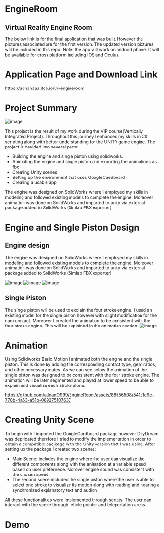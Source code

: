# EngineRoom
## Virtual Reality Engine Room
The below link is for the final application that was built. However the pictures associated are for the first version. The updated version pictures will be included in this repo. 
Note: the app will work on android phone. It will be available for cross platform including IOS and Oculus.
# Application Page and Download Link
https://adnanaaa.itch.io/vr-engineroom


# Project Summary
![image](https://github.com/adnanO999/EngineRoom/assets/88556508/389b5428-42d2-4394-95fd-1ad5172c2bc3)

This project is the result of my work during the VIP course(Vertically Integrated Project). Throughout this journey I enhanced my skills in C# scripting along with better understanding for the UNITY game engine.
The project is devided into several parts:
* Building the engine and single piston using solidworks.
* Animating the engine and single piston and exporting the animations as fbx
* Creating Unity scenes  
* Setting up the environment that uses GoogleCaedboard
* Creating a usable app

The engine was designed on SolidWorks where I employed my skills in modeling and followed existing models to complete the engine. Moreover animation was done on SolidWorks and imported to unity via external package added to SolidWorks (Simlab FBX exporter)

# Engine and Single Piston Design 
## Engine design
The engine was designed on SolidWorks where I employed my skills in modeling and followed existing models to complete the engine. Moreover animation was done on SolidWorks and imported to unity via external package added to SolidWorks (Simlab FBX exporter)

![image](https://github.com/adnanO999/EngineRoom/assets/88556508/b5487f1e-fe58-47fd-81de-cc84d450d2d9)
![image](https://github.com/adnanO999/EngineRoom/assets/88556508/59c4f1a0-924d-4967-a96d-86b8b230f802)
![image](https://github.com/adnanO999/EngineRoom/assets/88556508/f879acfc-cc71-4b2b-9603-8d17eaf11339)

## Single Piston
The single piston will be used to exolain the four stroke engine. I used an existing model for the single piston however with slight modification for the cam contact. Moreover I created the animation to be consistent with the four stroke engine. This will be explained in the animation section.
![image](https://github.com/adnanO999/EngineRoom/assets/88556508/afdf5177-221e-4719-9714-c82cb6dd35c2)


# Animation
Using Solidworks Basic Motion I animated both the engine and the single piston. This is done by adding the corresponding contact type, gear ratios, and other necessary mates. As we can see below the animation of the single piston was designed to be consistent with the four stroke engine. The animation will be later segmented and played at lower speed to be able to explain and visualize each stroke alone.


https://github.com/adnanO999/EngineRoom/assets/88556508/541e1e9e-778b-4a63-a51b-089275107637


# Creating Unity Scene
To begin with I imported the GoogleCardboard package however DayDream was depricated therefore I tried to modify the implementation in order to obtain a compatible pacjkage with the Unity version that I was using. After setting up the package I created two scenes:
* Main Scene: includes the engine where the user can visualize the different components along with the animation at a variable speed based on user prefernece. Morover engine sound was consistent with the chosen speed.
* The second scene included the single piston where the user is able to select one stroke to visualize its motion along with reading and hearing a synchronized explanatory text and audion

All these functionalities were implemented through scripts. The user can interact with the scene through reticle pointer and teleportation areas.

# Demo
